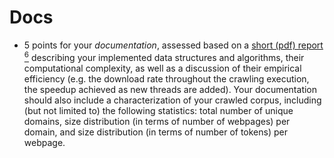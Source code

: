 # Docs

- 5 points for your *documentation*, assessed based on a [short (pdf) report $^6$][6] describing your implemented data structures and algorithms, their computational complexity, as well as a discussion of their empirical efficiency (e.g. the download rate throughout the crawling execution, the speedup achieved as new threads are added). Your documentation should also include a characterization of your crawled corpus, including (but not limited to) the following statistics: total number of unique domains, size distribution (in terms of number of webpages) per domain, and size distribution (in terms of number of tokens) per webpage.

[6]: <https://portalparts.acm.org/hippo/latex_templates/acmart-primary.zip> "Your documentation should be no longer than 2 pages and use the ACM LATEX template (sample-sigconf.tex)"
